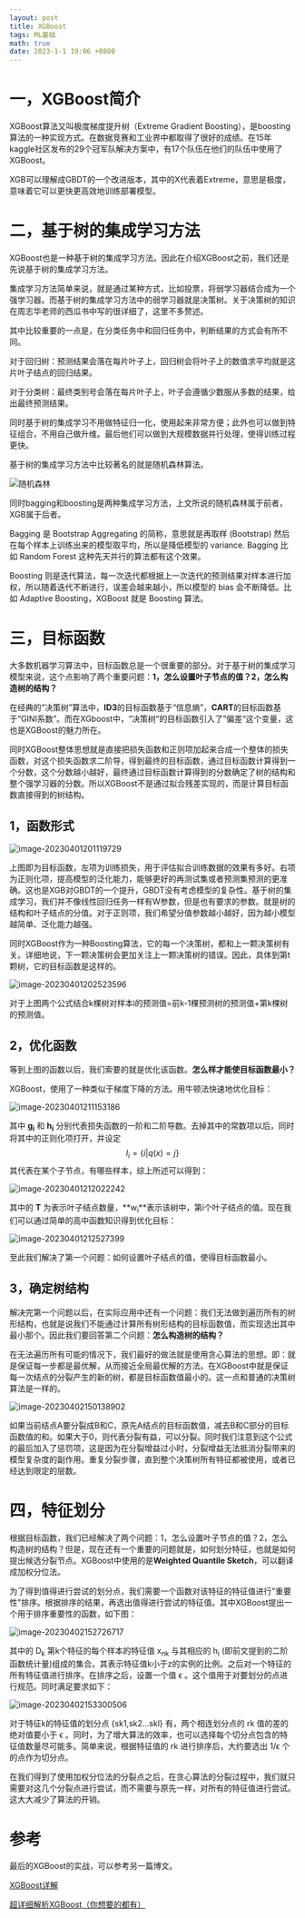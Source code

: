 ```yaml
---
layout: post
title: XGBoost
tags: ML基础
math: true
date: 2023-1-1 19:06 +0800
---
```


# 一，XGBoost简介

XGBoost算法又叫极度梯度提升树（Extreme Gradient Boosting），是boosting算法的一种实现方式。在数据竞赛和工业界中都取得了很好的成绩。在15年kaggle社区发布的29个冠军队解决方案中，有17个队伍在他们的队伍中使用了XGBoost。

XGB可以理解成GBDT的一个改进版本，其中的X代表着Extreme，意思是极度，意味着它可以更快更高效地训练部署模型。

# 二，基于树的集成学习方法

XGBoost也是一种基于树的集成学习方法。因此在介绍XGBoost之前，我们还是先说基于树的集成学习方法。

集成学习方法简单来说，就是通过某种方式，比如投票，将弱学习器结合成为一个强学习器。而基于树的集成学习方法中的弱学习器就是决策树。关于决策树的知识在周志华老师的西瓜书中写的很详细了，这里不多赘述。

其中比较重要的一点是，在分类任务中和回归任务中，判断结果的方式会有所不同。

对于回归树：预测结果会落在每片叶子上，回归树会将叶子上的数值求平均就是这片叶子结点的回归结果。

对于分类树：最终类别号会落在每片叶子上，叶子会遵循少数服从多数的结果，给出最终预测结果。

同时基于树的集成学习不用做特征归一化，使用起来非常方便；此外也可以做到特征组合，不用自己做升维。最后他们可以做到大规模数据并行处理，使得训练过程更快。

基于树的集成学习方法中比较著名的就是随机森林算法。

![随机森林](https://github.com/xiejingcheng/xiejingcheng.github.io/raw/main/_posts\img\resize,m_lfit,w_536,limit_1.jpeg)

同时bagging和boosting是两种集成学习方法，上文所说的随机森林属于前者，XGB属于后者。

Bagging 是 Bootstrap Aggregating 的简称，意思就是再取样 (Bootstrap) 然后在每个样本上训练出来的模型取平均，所以是降低模型的 variance. Bagging 比如 Random Forest 这种先天并行的算法都有这个效果。

Boosting 则是迭代算法，每一次迭代都根据上一次迭代的预测结果对样本进行加权，所以随着迭代不断进行，误差会越来越小，所以模型的 bias 会不断降低。比如 Adaptive Boosting，XGBoost 就是 Boosting 算法。

# 三，目标函数

大多数机器学习算法中，目标函数总是一个很重要的部分。对于基于树的集成学习模型来说，这个点影响了两个重要问题：**1，怎么设置叶子节点的值？2，怎么构造树的结构？**

在经典的“决策树”算法中，**ID3**的目标函数基于“信息熵”，**CART**的目标函数基于“GINI系数”。而在XGboost中，“决策树“的目标函数引入了”偏差“这个变量，这也是XGBoost的魅力所在。

同时XGBoost整体思想就是直接把损失函数和正则项加起来合成一个整体的损失函数，对这个损失函数求二阶导，得到最终的目标函数，通过目标函数计算得到一个分数，这个分数越小越好，最终通过目标函数计算得到的分数确定了树的结构和整个强学习器的分数。所以XGBoost不是通过拟合残差实现的，而是计算目标函数直接得到的树结构。

## 1，函数形式

![image-20230401201119729](https://github.com/xiejingcheng/xiejingcheng.github.io/raw/main/_posts\img\image-20230401201119729.png)

上图即为目标函数，左项为训练损失，用于评估拟合训练数据的效果有多好。右项为正则化项，提高模型的泛化能力，能够更好的再测试集或者预测集预测的更准确。这也是XGB对GBDT的一个提升，GBDT没有考虑模型的复杂性。基于树的集成学习，我们并不像线性回归任务一样有W参数，但是也有要求的参数。就是树的结构和叶子结点的分值。对于正则项，我们希望分值参数越小越好，因为越小模型越简单、泛化能力越强。

同时XGBoost作为一种Boosting算法，它的每一个决策树，都和上一颗决策树有关。详细地说，下一颗决策树会更加关注上一颗决策树的错误。因此，具体到第t颗树，它的目标函数是这样的。

![image-20230401202523596](https://github.com/xiejingcheng/xiejingcheng.github.io/raw/main/_posts\img\image-20230401202523596.png)

对于上图两个公式结合k棵树对样本i的预测值=前k-1棵预测树的预测值+第k棵树的预测值。

## 2，优化函数

等到上图的函数以后，我们索要的就是优化该函数。**怎么样才能使目标函数最小？**

XGBoost，使用了一种类似于梯度下降的方法。用牛顿法快速地优化目标：

![image-20230401211153186](https://github.com/xiejingcheng/xiejingcheng.github.io/raw/main/_posts\img\image-20230401211153186.png)

其中 **g<sub>i</sub>** 和 **h<sub>i</sub>** 分别代表损失函数的一阶和二阶导数。去掉其中的常数项以后，同时将其中的正则化项打开，并设定
$$
I_i=\left\{{i|q(x)=j}\right\}
$$
其代表在某个子节点，有哪些样本，综上所述可以得到：

![image-20230401212022242](https://github.com/xiejingcheng/xiejingcheng.github.io/raw/main/_posts\img\image-20230401212022242.png)

其中的 **T** 为表示叶子结点数量，**w<sub>i</sub>**表示该树中，第i个叶子结点的值。现在我们可以通过简单的高中函数知识得到优化目标：

![image-20230401212527399](https://github.com/xiejingcheng/xiejingcheng.github.io/raw/main/_posts\img\image-20230401212527399.png)

至此我们解决了第一个问题：如何设置叶子结点的值，使得目标函数最小。

## 3，确定树结构

解决完第一个问题以后，在实际应用中还有一个问题：我们无法做到遍历所有的树形结构，也就是说我们不能通过计算所有树形结构的目标函数值，而实现选出其中最小那个。因此我们要回答第二个问题：**怎么构造树的结构？**

在无法遍历所有可能的情况下，我们最好的做法就是使用贪心算法的思想。即：就是保证每一步都是最优解，从而接近全局最优解的方法。在XGBoost中就是保证每一次结点的分裂产生的新的树，都是目标函数值最小的。这一点和普通的决策树算法是一样的。

![image-20230402150138902](https://github.com/xiejingcheng/xiejingcheng.github.io/raw/main/_posts\img\image-20230402150138902.png)

如果当前结点A要分裂成B和C，原先A结点的目标函数值，减去B和C部分的目标函数值的和。如果大于0，则代表分裂有益，可以分裂。同时我们注意到这个公式的最后加入了惩罚项，这是因为在分裂增益过小时，分裂增益无法抵消分裂带来的模型复杂度的副作用。重复分裂步骤，直到整个决策树所有特征都被使用，或者已经达到限定的层数。

# 四，特征划分

根据目标函数，我们已经解决了两个问题：1，怎么设置叶子节点的值？2，怎么构造树的结构？但是，现在还有一个重要的问题就是，如何划分特征，也就是如何提出候选分裂节点。XGBoost中使用的是**Weighted Quantile Sketch**，可以翻译成加权分位法。

为了得到值得进行尝试的划分点，我们需要一个函数对该特征的特征值进行"重要性"排序。根据排序的结果，再选出值得进行尝试的特征值。其中XGBoost提出一个用于排序重要性的函数，如下图：

![image-20230402152726717](https://github.com/xiejingcheng/xiejingcheng.github.io/raw/main/_posts\img\image-20230402152726717.png)

其中的 D<sub>k</sub> 第k个特征的每个样本的特征值 x<sub>nk</sub> 与其相应的 h<sub>i</sub> (即前文提到的二阶函数统计量)组成的集合。其表示特征值k小于z的实例的比例。之后对一个特征的所有特征值进行排序。在排序之后，设置一个值 ϵ 。这个值用于对要划分的点进行规范。同时满足要求如下：

![image-20230402153300506](https://github.com/xiejingcheng/xiejingcheng.github.io/raw/main/_posts\img\image-20230402153300506.png)

对于特征k的特征值的划分点 {sk1,sk2...skl} 有，两个相连划分点的 rk 值的差的绝对值要小于 ϵ 。同时，为了增大算法的效率，也可以选择每个切分点包含的特征值数量尽可能多。简单来说，根据特征值的 rk 进行排序后，大约要选出 1/ϵ 个的点作为切分点。

在我们得到了使用加权分位法的分裂点之后，在贪心算法的分裂过程中，我们就只需要对这几个分裂点进行尝试，而不需要与原先一样，对所有的特征值进行尝试。这大大减少了算法的开销。



# 参考

最后的XGBoost的实战，可以参考另一篇博文。



[XGBoost详解](https://www.jianshu.com/p/f9a0e56ad6b4)

[超详细解析XGBoost（你想要的都有）](https://zhuanlan.zhihu.com/p/562983875)